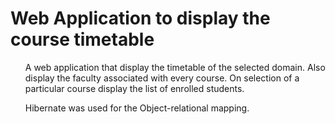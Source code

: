 # Web Application to display the course timetable

<ul>A web application that display the timetable of the selected domain. Also display the faculty associated with every course. On selection of a particular course display the list of enrolled students.</ul>

<ul>Hibernate was used for the Object-relational mapping.</ul>
